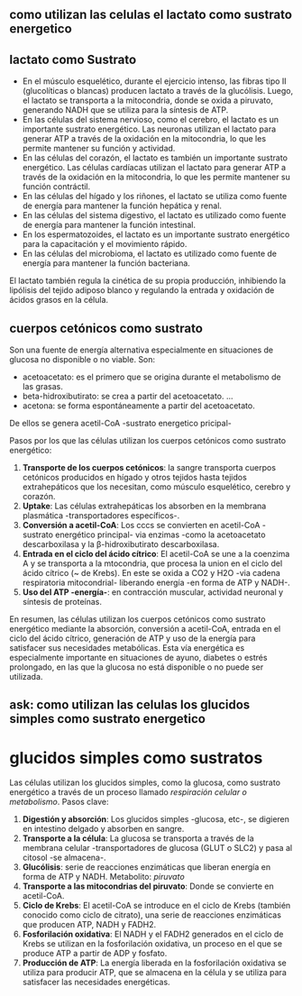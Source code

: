## como utilizan las celulas el lactato como sustrato energetico

## lactato como Sustrato

* En el músculo esquelético, durante el ejercicio intenso, las fibras tipo II (glucolíticas o blancas) producen lactato a través de la glucólisis. Luego, el lactato se transporta a la mitocondria, donde se oxida a piruvato, generando NADH que se utiliza para la síntesis de ATP.
* En las células del sistema nervioso, como el cerebro, el lactato es un importante sustrato energético. Las neuronas utilizan el lactato para generar ATP a través de la oxidación en la mitocondria, lo que les permite mantener su función y actividad.
* En las células del corazón, el lactato es también un importante sustrato energético. Las células cardíacas utilizan el lactato para generar ATP a través de la oxidación en la mitocondria, lo que les permite mantener su función contráctil.
* En las células del hígado y los riñones, el lactato se utiliza como fuente de energía para mantener la función hepática y renal.
* En las células del sistema digestivo, el lactato es utilizado como fuente de energía para mantener la función intestinal.
* En los espermatozoides, el lactato es un importante sustrato energético para la capacitación y el movimiento rápido.
* En las células del microbioma, el lactato es utilizado como fuente de energía para mantener la función bacteriana.

El lactato también regula la cinética de su propia producción, inhibiendo la lipólisis del tejido adiposo blanco y regulando la entrada y oxidación de ácidos grasos en la célula.

## cuerpos cetónicos como sustrato

Son una fuente de energía alternativa especialmente en situaciones de glucosa no disponible o no viable. Son: 
- acetoacetato: es el primero que se origina durante el metabolismo de las grasas.
- beta-hidroxibutirato: se crea a partir del acetoacetato. ...
- acetona: se forma espontáneamente a partir del acetoacetato.

De ellos se genera acetil-CoA -sustrato energetico pricipal-

Pasos por los que las células utilizan los cuerpos cetónicos como sustrato energético:

1. **Transporte de los cuerpos cetónicos**: la sangre transporta cuerpos cetónicos producidos en hígado y otros tejidos hasta tejidos extrahepáticos que los necesitan, como músculo esquelético, cerebro y corazón.
2. **Uptake**: Las células extrahepáticas los absorben en la membrana plasmática -transportadores específicos-.
3. **Conversión a acetil-CoA**: Los cccs se convierten en acetil-CoA -sustrato energético principal- via enzimas -como la acetoacetato descarboxilasa y la β-hidroxibutirato descarboxilasa.
4. **Entrada en el ciclo del ácido cítrico**: El acetil-CoA se une a la coenzima A y se transporta a la mtocondria, que procesa la union en el ciclo del ácido cítrico (~ de Krebs). En este se oxida a CO2 y H2O -via cadena respiratoria mitocondrial-
  liberando energía -en forma de ATP y NADH-.
7. **Uso del ATP -energía-**: en contracción muscular, actividad neuronal y síntesis de proteínas.

En resumen, las células utilizan los cuerpos cetónicos como sustrato energético mediante la absorción, conversión a acetil-CoA, entrada en el ciclo del ácido cítrico, generación de ATP y uso de la energía para satisfacer sus necesidades metabólicas.
Esta vía energética es especialmente importante en situaciones de ayuno, diabetes o estrés prolongado, en las que la glucosa no está disponible o no puede ser utilizada.

## ask: como utilizan las celulas los glucidos simples como sustrato energetico

# glucidos simples como sustratos

Las células utilizan los glucidos simples, como la glucosa, como sustrato energético a través de un proceso llamado *respiración celular o metabolismo*. Pasos clave:

1. **Digestión y absorción**: Los glucidos simples -glucosa, etc-, se digieren en intestino delgado y absorben en sangre.
2. **Transporte a la célula**: La glucosa se transporta a través de la membrana celular -transportadores de glucosa (GLUT o SLC2) y pasa al citosol -se almacena-.
3. **Glucólisis**: serie de reacciones enzimáticas que liberan energía en forma de ATP y NADH. Metabolito: *piruvato* 
4. **Transporte a las mitocondrias del piruvato**: Donde se convierte en acetil-CoA.
5. **Ciclo de Krebs**: El acetil-CoA se introduce en el ciclo de Krebs (también conocido como ciclo de citrato), una serie de reacciones enzimáticas que producen ATP, NADH y FADH2.
6. **Fosforilación oxidativa**: El NADH y el FADH2 generados en el ciclo de Krebs se utilizan en la fosforilación oxidativa, un proceso en el que se produce ATP a partir de ADP y fosfato.
7. **Producción de ATP**: La energía liberada en la fosforilación oxidativa se utiliza para producir ATP, que se almacena en la célula y se utiliza para satisfacer las necesidades energéticas.

